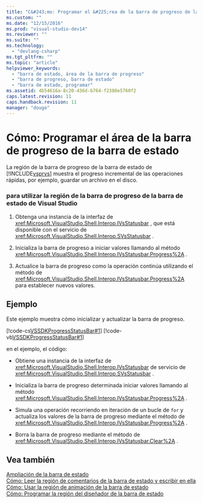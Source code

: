 ```yaml
---
title: "C&#243;mo: Programar el &#225;rea de la barra de progreso de la barra de estado | Microsoft Docs"
ms.custom: ""
ms.date: "12/15/2016"
ms.prod: "visual-studio-dev14"
ms.reviewer: ""
ms.suite: ""
ms.technology: 
  - "devlang-csharp"
ms.tgt_pltfrm: ""
ms.topic: "article"
helpviewer_keywords: 
  - "barra de estado, área de la barra de progreso"
  - "barra de progreso, barra de estado"
  - "barra de estado, programar"
ms.assetid: 4b54616a-8c20-436d-b764-f2380e5760f2
caps.latest.revision: 11
caps.handback.revision: 11
manager: "douge"
---
```

# C&#243;mo: Programar el &#225;rea de la barra de progreso de la barra de estado
La región de la barra de progreso de la barra de estado de [!INCLUDE[vsprvs](../code-quality/includes/vsprvs_md.md)] muestra el progreso incremental de las operaciones rápidas, por ejemplo, guardar un archivo en el disco.  
  
### para utilizar la región de la barra de progreso de la barra de estado de Visual Studio  
  
1.  Obtenga una instancia de la interfaz de <xref:Microsoft.VisualStudio.Shell.Interop.IVsStatusbar> , que está disponible con el servicio de <xref:Microsoft.VisualStudio.Shell.Interop.SVsStatusbar> .  
  
2.  Inicializa la barra de progreso a iniciar valores llamando al método <xref:Microsoft.VisualStudio.Shell.Interop.IVsStatusbar.Progress%2A> .  
  
3.  Actualice la barra de progreso como la operación continúa utilizando el método de <xref:Microsoft.VisualStudio.Shell.Interop.IVsStatusbar.Progress%2A> para establecer nuevos valores.  
  
## Ejemplo  
 Este ejemplo muestra cómo inicializar y actualizar la barra de progreso.  
  
 [!code-cs[VSSDKProgressStatusBar#1](../misc/codesnippet/CSharp/how-to-program-the-progress-bar-region-of-the-status-bar_1.cs)]
 [!code-vb[VSSDKProgressStatusBar#1](../misc/codesnippet/VisualBasic/how-to-program-the-progress-bar-region-of-the-status-bar_1.vb)]  
  
 en el ejemplo, el código:  
  
-   Obtiene una instancia de la interfaz de <xref:Microsoft.VisualStudio.Shell.Interop.IVsStatusbar> de servicio de <xref:Microsoft.VisualStudio.Shell.Interop.SVsStatusbar> .  
  
-   Inicializa la barra de progreso determinada iniciar valores llamando al método <xref:Microsoft.VisualStudio.Shell.Interop.IVsStatusbar.Progress%2A> .  
  
-   Simula una operación recorriendo en iteración de un bucle de `for` y actualiza los valores de la barra de progreso mediante el método de <xref:Microsoft.VisualStudio.Shell.Interop.IVsStatusbar.Progress%2A> .  
  
-   Borra la barra de progreso mediante el método de <xref:Microsoft.VisualStudio.Shell.Interop.IVsStatusbar.Clear%2A> .  
  
## Vea también  
 [Ampliación de la barra de estado](../extensibility/extending-the-status-bar.md)   
 [Cómo: Leer la región de comentarios de la barra de estado y escribir en ella](../misc/how-to-read-from-and-write-to-the-feedback-region-of-the-status-bar.md)   
 [Cómo: Usar la región de animación de la barra de estado](../misc/how-to-use-the-animation-region-of-the-status-bar.md)   
 [Cómo: Programar la región del diseñador de la barra de estado](../misc/how-to-program-the-designer-region-of-the-status-bar.md)